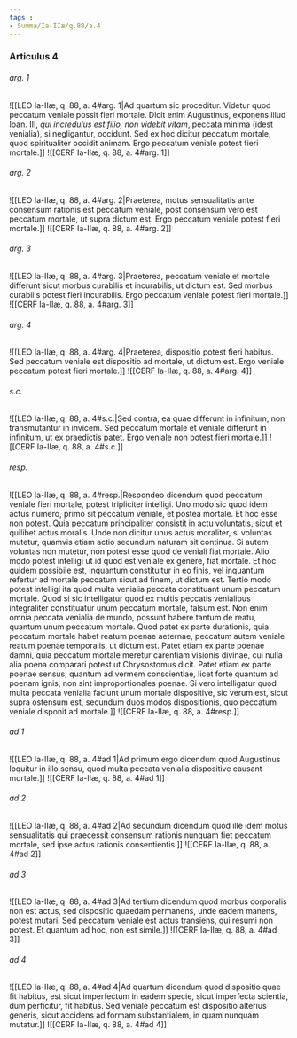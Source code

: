 ```yaml
---
tags : 
- Summa/Ia-IIæ/q.88/a.4
---
```


### Articulus 4

###### arg. 1
![[LEO Ia-IIæ, q. 88, a. 4#arg. 1|Ad quartum sic proceditur. Videtur quod peccatum veniale possit fieri mortale. Dicit enim Augustinus, exponens illud Ioan. III, *qui incredulus est filio, non videbit vitam*, peccata minima (idest venialia), si negligantur, occidunt. Sed ex hoc dicitur peccatum mortale, quod spiritualiter occidit animam. Ergo peccatum veniale potest fieri mortale.]]
![[CERF Ia-IIæ, q. 88, a. 4#arg. 1]]

###### arg. 2
![[LEO Ia-IIæ, q. 88, a. 4#arg. 2|Praeterea, motus sensualitatis ante consensum rationis est peccatum veniale, post consensum vero est peccatum mortale, ut supra dictum est. Ergo peccatum veniale potest fieri mortale.]]
![[CERF Ia-IIæ, q. 88, a. 4#arg. 2]]

###### arg. 3
![[LEO Ia-IIæ, q. 88, a. 4#arg. 3|Praeterea, peccatum veniale et mortale differunt sicut morbus curabilis et incurabilis, ut dictum est. Sed morbus curabilis potest fieri incurabilis. Ergo peccatum veniale potest fieri mortale.]]
![[CERF Ia-IIæ, q. 88, a. 4#arg. 3]]

###### arg. 4
![[LEO Ia-IIæ, q. 88, a. 4#arg. 4|Praeterea, dispositio potest fieri habitus. Sed peccatum veniale est dispositio ad mortale, ut dictum est. Ergo veniale peccatum potest fieri mortale.]]
![[CERF Ia-IIæ, q. 88, a. 4#arg. 4]]

###### s.c.
![[LEO Ia-IIæ, q. 88, a. 4#s.c.|Sed contra, ea quae differunt in infinitum, non transmutantur in invicem. Sed peccatum mortale et veniale differunt in infinitum, ut ex praedictis patet. Ergo veniale non potest fieri mortale.]]
![[CERF Ia-IIæ, q. 88, a. 4#s.c.]]

###### resp.
![[LEO Ia-IIæ, q. 88, a. 4#resp.|Respondeo dicendum quod peccatum veniale fieri mortale, potest tripliciter intelligi. Uno modo sic quod idem actus numero, primo sit peccatum veniale, et postea mortale. Et hoc esse non potest. Quia peccatum principaliter consistit in actu voluntatis, sicut et quilibet actus moralis. Unde non dicitur unus actus moraliter, si voluntas mutetur, quamvis etiam actio secundum naturam sit continua. Si autem voluntas non mutetur, non potest esse quod de veniali fiat mortale. Alio modo potest intelligi ut id quod est veniale ex genere, fiat mortale. Et hoc quidem possibile est, inquantum constituitur in eo finis, vel inquantum refertur ad mortale peccatum sicut ad finem, ut dictum est. Tertio modo potest intelligi ita quod multa venialia peccata constituant unum peccatum mortale. Quod si sic intelligatur quod ex multis peccatis venialibus integraliter constituatur unum peccatum mortale, falsum est. Non enim omnia peccata venialia de mundo, possunt habere tantum de reatu, quantum unum peccatum mortale. Quod patet ex parte durationis, quia peccatum mortale habet reatum poenae aeternae, peccatum autem veniale reatum poenae temporalis, ut dictum est. Patet etiam ex parte poenae damni, quia peccatum mortale meretur carentiam visionis divinae, cui nulla alia poena comparari potest ut Chrysostomus dicit. Patet etiam ex parte poenae sensus, quantum ad vermem conscientiae, licet forte quantum ad poenam ignis, non sint improportionales poenae. Si vero intelligatur quod multa peccata venialia faciunt unum mortale dispositive, sic verum est, sicut supra ostensum est, secundum duos modos dispositionis, quo peccatum veniale disponit ad mortale.]]
![[CERF Ia-IIæ, q. 88, a. 4#resp.]]

###### ad 1
![[LEO Ia-IIæ, q. 88, a. 4#ad 1|Ad primum ergo dicendum quod Augustinus loquitur in illo sensu, quod multa peccata venialia dispositive causant mortale.]]
![[CERF Ia-IIæ, q. 88, a. 4#ad 1]]

###### ad 2
![[LEO Ia-IIæ, q. 88, a. 4#ad 2|Ad secundum dicendum quod ille idem motus sensualitatis qui praecessit consensum rationis nunquam fiet peccatum mortale, sed ipse actus rationis consentientis.]]
![[CERF Ia-IIæ, q. 88, a. 4#ad 2]]

###### ad 3
![[LEO Ia-IIæ, q. 88, a. 4#ad 3|Ad tertium dicendum quod morbus corporalis non est actus, sed dispositio quaedam permanens, unde eadem manens, potest mutari. Sed peccatum veniale est actus transiens, qui resumi non potest. Et quantum ad hoc, non est simile.]]
![[CERF Ia-IIæ, q. 88, a. 4#ad 3]]

###### ad 4
![[LEO Ia-IIæ, q. 88, a. 4#ad 4|Ad quartum dicendum quod dispositio quae fit habitus, est sicut imperfectum in eadem specie, sicut imperfecta scientia, dum perficitur, fit habitus. Sed veniale peccatum est dispositio alterius generis, sicut accidens ad formam substantialem, in quam nunquam mutatur.]]
![[CERF Ia-IIæ, q. 88, a. 4#ad 4]]

